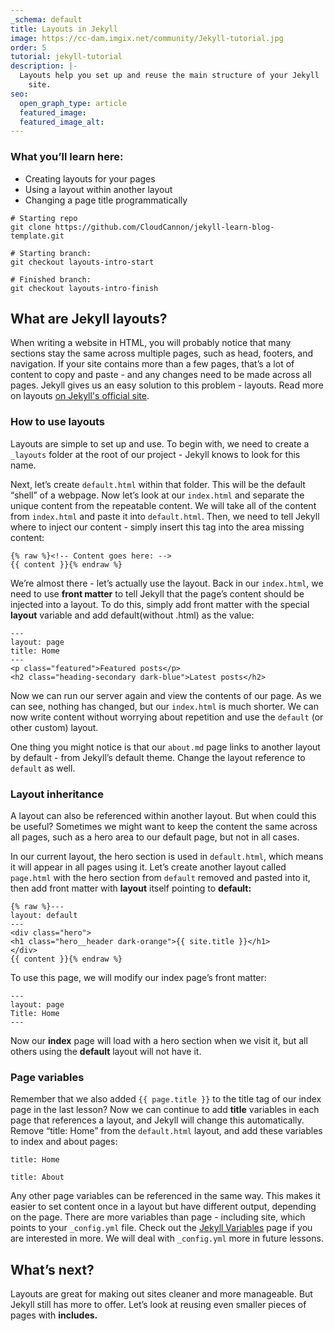 ```yaml
---
_schema: default
title: Layouts in Jekyll
image: https://cc-dam.imgix.net/community/Jekyll-tutorial.jpg
order: 5
tutorial: jekyll-tutorial
description: |-
  Layouts help you set up and reuse the main structure of your Jekyll
    site.
seo:
  open_graph_type: article
  featured_image:
  featured_image_alt:
---
```

### What you’ll learn here:

* Creating layouts for your pages
* Using a layout within another layout
* Changing a page title programmatically

```shell
# Starting repo
git clone https://github.com/CloudCannon/jekyll-learn-blog-template.git

# Starting branch:
git checkout layouts-intro-start

# Finished branch:
git checkout layouts-intro-finish
```

## What are Jekyll layouts?

When writing a website in HTML, you will probably notice that many sections stay the same across multiple pages, such as head, footers, and navigation. If your site contains more than a few pages, that’s a lot of content to copy and paste - and any changes need to be made across all pages. Jekyll gives us an easy solution to this problem - layouts. Read more on layouts <a target="_blank" rel="noopener" href="https://jekyllrb.com/docs/layouts/">on Jekyll's official site</a>.

### How to use layouts

Layouts are simple to set up and use. To begin with, we need to create a `_layouts`&nbsp;folder at the root of our project - Jekyll knows to look for this name.

Next, let’s create `default.html` within that folder. This will be the default “shell” of a webpage. Now let’s look at our `index.html`&nbsp;and separate the unique content from the repeatable content. We will take all of the content from `index.html` and paste it into `default.html`. Then, we need to tell Jekyll where to inject our content - simply insert this tag into the area missing content:

```
{% raw %}<!-- Content goes here: -->
{{ content }}{% endraw %}
```

We’re almost there - let’s actually use the layout. Back in our `index.html`, we need to use **front matter** to tell Jekyll that the page’s content should be injected into a layout. To do this, simply add front matter with the special **layout** variable and add default(without .html) as the value:

```plaintext
---
layout: page
title: Home
---
<p class="featured">Featured posts</p>
<h2 class="heading-secondary dark-blue">Latest posts</h2>
```

Now we can run our server again and view the contents of our page. As we can see, nothing has changed, but our `index.html` is much shorter. We can now write content without worrying about repetition and use the `default` (or other custom) layout.

One thing you might notice is that our `about.md` page links to another layout by default - from Jekyll’s default theme. Change the layout reference to `default` as well.

### Layout inheritance

A layout can also be referenced within another layout. But when could this be useful? Sometimes we might want to keep the content the same across all pages, such as a hero area to our default page, but not in all cases.

In our current layout, the hero section is used in `default.html`, which means it will appear in all pages using it. Let’s create another layout called `page.html` with the hero section from `default` removed and pasted into it, then add front matter with **layout** itself pointing to **default:**

```
{% raw %}---
layout: default
---
<div class="hero">
<h1 class="hero__header dark-orange">{{ site.title }}</h1>
</div>
{{ content }}{% endraw %}
```

To use this page, we will modify our index page’s front matter:

```plaintext
---
layout: page
Title: Home
---
```

Now our **index** page will load with a hero section when we visit it, but all others using the **default** layout will not have it.

### Page variables

Remember that we also added `{{ page.title }}` to the title tag of our index page in the last lesson? Now we can continue to add **title** variables in each page that references a layout, and Jekyll will change this automatically. Remove “title: Home” from the `default.html` layout, and add these variables to index and about pages:

```plaintext
title: Home
```

```plaintext
title: About
```

Any other page variables can be referenced in the same way. This makes it easier to set content once in a layout but have different output, depending on the page. There are more variables than page - including site, which points to your `_config.yml` file. Check out the <a target="_blank" rel="noopener" href="https://jekyllrb.com/docs/variables/">Jekyll Variables</a>&nbsp;page if you are interested in more. We will deal with `_config.yml` more in future lessons.

## What’s next?

Layouts are great for making out sites cleaner and more manageable. But Jekyll still has more to offer. Let’s look at reusing even smaller pieces of pages with **includes.**